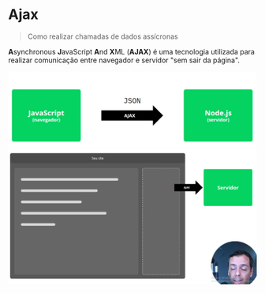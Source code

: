 # Ajax
> Como realizar chamadas de dados assícronas

**A**synchronous **J**avaScript **A**nd **X**ML (**AJAX**) é uma tecnologia utilizada para realizar comunicação entre navegador e servidor "sem sair da página". <br>
<br>
<img src="/imgs/ajax request.png" alt="AJAX Request Image"> <br>
<img src="/imgs/ajax example.png" alt="AJAX Example Image">